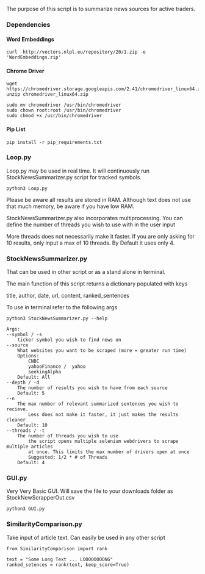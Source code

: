 The purpose of this script is to summarize news sources for active traders.

### Dependencies 
#### Word Embeddings 

```
curl  http://vectors.nlpl.eu/repository/20/1.zip -o 'WordEmbeddings.zip'
```

#### Chrome Driver
```
wget https://chromedriver.storage.googleapis.com/2.41/chromedriver_linux64.zip
unzip chromedriver_linux64.zip

sudo mv chromedriver /usr/bin/chromedriver
sudo chown root:root /usr/bin/chromedriver
sudo chmod +x /usr/bin/chromedriver
```

#### Pip List
```
pip install -r pip_requirements.txt
```
 
### Loop.py

Loop.py may be used in real time. It will continuously run StockNewsSummarizer.py script for tracked symbols.
```
python3 Loop.py 
```
Please be aware all results are stored in RAM. Although text does not use that much memory, be aware if you have low RAM. 

StockNewsSummarizer.py also incorporates multiprocessing. You can define the number of threads you wish to use with in the user input 

More threads does not necessarily make it faster. If you are only asking for 10 results, only input a max of 10 threads.
By Default it uses only 4.


### StockNewsSummarizer.py
That can be used in other script or as a stand alone in terminal. 

The main function of this script returns a dictionary populated with keys 

title, author, date, url, content, ranked_sentences

To use in terminal refer to the following args 
```
python3 StockNewsSummarizer.py --help
```
    Args: 
    --symbol / -s 
        ticker symbol you wish to find news on 
    --source
        What websites you want to be scraped (more = greater run time)
        Options: 
            CNBC
            yahooFinance /  yahoo
            seekingAlpha
        Default: All
    --depth / -d
        The number of results you wish to have from each source
        Default: 5 
    --n 
        The max number of relevant summarized sentences you wish to recieve. 
            Less does not make it faster, it just makes the results cleaner
        Default: 10 
    --threads / -t
        The number of threads you wish to use
            the script opens multiple selenium webdrivers to scrape multiple articles 
            at once. This limits the max number of drivers open at once
            Suggested: 1/2 * # of Threads 
        Default: 4  

### GUI.py
Very Very Basic GUI. Will save the file to your downloads folder as StockNewScrapperOut.csv

```
python3 GUI.py 
```

### SimilarityComparison.py
Take input of article text. Can easily be used in any other script 

```
from SimilarityComparison import rank

text = "Some Long Text ... LOOOOOOOONG"
ranked_setences = rank(text, keep_score=True)
```

 


